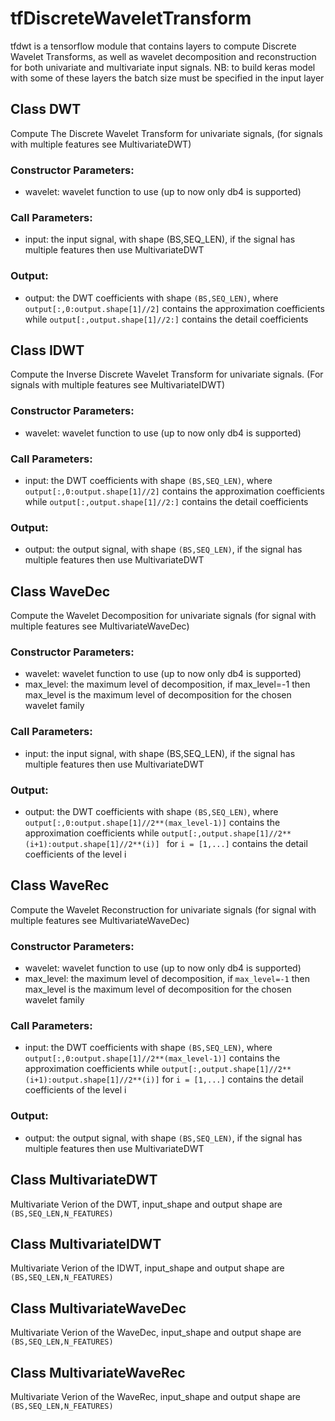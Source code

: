 # tfDiscreteWaveletTransform
tfdwt is a tensorflow module that contains layers to compute Discrete Wavelet Transforms, as well as
wavelet decomposition and reconstruction for both univariate and multivariate input signals.
NB: to build keras model with some of these layers the batch size must be specified in the
input layer

## Class DWT
Compute The Discrete Wavelet Transform for univariate signals,
(for signals with multiple features see MultivariateDWT)
### Constructor Parameters:
- wavelet: wavelet function to use (up to now only db4 is supported)
### Call Parameters:
- input: the input signal, with shape (BS,SEQ_LEN), if the signal has 
                multiple features then use MultivariateDWT
### Output:
- output: the DWT coefficients with shape `(BS,SEQ_LEN)`, where
                `output[:,0:output.shape[1]//2]` contains the approximation
                coefficients while `output[:,output.shape[1]//2:]` contains the
                detail coefficients

## Class IDWT
Compute the Inverse Discrete Wavelet Transform for univariate signals. (For
signals with multiple features see MultivariateIDWT)
### Constructor Parameters:
- wavelet: wavelet function to use (up to now only db4 is supported)
### Call Parameters:
- input: the DWT coefficients with shape `(BS,SEQ_LEN)`, where
                `output[:,0:output.shape[1]//2]` contains the approximation
                coefficients while `output[:,output.shape[1]//2:]` contains the
                detail coefficients
### Output:
- output: the output signal, with shape `(BS,SEQ_LEN)`, if the signal has 
                multiple features then use MultivariateDWT

## Class WaveDec
Compute the Wavelet Decomposition for univariate signals (for signal with multiple features
see MultivariateWaveDec)
### Constructor Parameters:
- wavelet: wavelet function to use (up to now only db4 is supported)
- max_level: the maximum level of decomposition, if max_level=-1
                    then max_level is the maximum level of decomposition
                    for the chosen wavelet family
### Call Parameters:
- input: the input signal, with shape (BS,SEQ_LEN), if the signal has 
                multiple features then use MultivariateDWT
### Output:
- output: the DWT coefficients with shape `(BS,SEQ_LEN)`, where
                `output[:,0:output.shape[1]//2**(max_level-1)]` contains the approximation
                coefficients while `output[:,output.shape[1]//2**(i+1):output.shape[1]//2**(i)] `
                for `i = [1,...]` contains the detail coefficients of the level i

## Class WaveRec
Compute the Wavelet Reconstruction for univariate signals (for signal with multiple features
see MultivariateWaveDec)
### Constructor Parameters:
- wavelet: wavelet function to use (up to now only db4 is supported)
- max_level: the maximum level of decomposition, if `max_level=-1`
                    then max_level is the maximum level of 
                    decomposition for the chosen wavelet family
### Call Parameters:
- input: the DWT coefficients with shape `(BS,SEQ_LEN)`, where
                `output[:,0:output.shape[1]//2**(max_level-1)]` contains the approximation
                coefficients while `output[:,output.shape[1]//2**(i+1):output.shape[1]//2**(i)]` 
                for `i = [1,...]` contains the detail coefficients of the level i
### Output:
- output: the output signal, with shape `(BS,SEQ_LEN)`, if the signal has 
                multiple features then use MultivariateDWT

## Class MultivariateDWT
Multivariate Verion of the DWT, input_shape
and output shape are `(BS,SEQ_LEN,N_FEATURES)`

## Class MultivariateIDWT
Multivariate Verion of the IDWT, input_shape
and output shape are `(BS,SEQ_LEN,N_FEATURES)`

## Class MultivariateWaveDec
Multivariate Verion of the WaveDec, input_shape
and output shape are `(BS,SEQ_LEN,N_FEATURES)`

## Class MultivariateWaveRec
Multivariate Verion of the WaveRec, input_shape
and output shape are `(BS,SEQ_LEN,N_FEATURES)`

